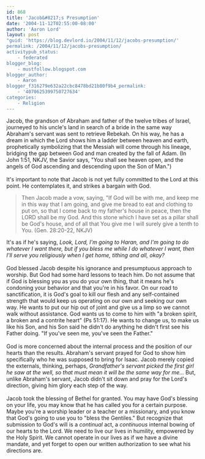 ```yaml
---
id: 868
title: 'Jacob&#8217;s Presumption'
date: '2004-11-12T02:55:00-08:00'
author: 'Aaron Lord'
layout: post
"guid: 'https://blog.devlord.io/2004/11/12/jacobs-presumption/'
permalink: /2004/11/12/jacobs-presumption/
activitypub_status:
    - federated
blogger_blog:
    - mustfollow.blogspot.com
blogger_author:
    - Aaron
blogger_f316279e632a22cbc8478bd21b80f9b4_permalink:
    - '4070625399750727634'
categories:
    - Religion
---
```


Jacob, the grandson of Abraham and father of the twelve tribes of Israel, journeyed to his uncle's land in search of a bride in the same way Abraham's servant was sent to retrieve Rebekah.  On his way, he has a dream in which the Lord shows him a ladder between heaven and earth, prophetically symbolizing that the Messiah will come through his lineage, bridging the gap between God and man created by the fall of Adam.  (In John 1:51, NKJV, the Savior says, "You shall see heaven open, and the angels of God ascending and descending upon the Son of Man.")<br /><br />It's important to note that Jacob is not yet fully committed to the Lord at this point.  He contemplates it, and strikes a bargain with God.<br /><blockquote>Then Jacob made a vow, saying, "If God will be with me, and keep me in this way that I am going, and give me bread to eat and clothing to put on, so that I come back to my father's house in peace, then the LORD shall be my God. And this stone which I have set as a pillar shall be God's house, and of all that You give me I will surely give a tenth to You. (Gen. 28:20-22, NKJV)</blockquote>    It's as if he's saying, <i>Look, Lord, I'm going to Haran, and I'm going to do whatever I want there, but if you bless me while I do whatever I want, then I'll serve you religiously when I get home, tithing and all, okay?</i><br /><br />God blessed Jacob despite his ignorance and presumptuous approach to worship.  But God had some hard lessons to teach him.  Do not assume that if God is blessing you as you do your own thing, that it means he's condoning your behavior and that you're in his favor.  On our road to sanctification, it is God's goal to kill our flesh and any self-contained strength that would keep us operating on our own and seeking our own way.  He wants to put our hip out of joint and give us a limp so we cannot walk without assistance.  God wants us to come to him with "a broken spirit, a broken and a contrite heart" (Ps 51:17).  He wants to change us, to make us like his Son, and his Son said he didn't do anything he didn't first see his Father doing.  "If you've seen me, you've seen the Father."<br /><br />God is more concerned about the internal process and the position of our hearts than the results.  Abraham's servant prayed for God to show him specifically who he was supposed to bring for Isaac.  Jacob merely copied the externals, thinking, perhaps, <i>Grandfather's servant picked the first girl he saw at the well, so that must mean it will be the same way for me...</i>  But, unlike Abraham's servant, Jacob didn't sit down and pray for the Lord's direction, giving him glory each step of the way.<br /><br />Jacob took the blessing of Bethel for granted.  You may have God's blessing on your life, you may know that he has called you for a certain purpose.  Maybe you're a worship leader or a teacher or a missionary, and you know that God's going to use you to "bless the Gentiles."  But recognize that submission to God's will is a <i>continual</i> act, a <i>continuous</i> internal bowing of our hearts to the Lord.  We need to live our lives in humility, empowered by the Holy Spirit.  We cannot operate in our lives as if we have a divine mandate, and yet forget to open our written authorization to see what his directions are.<div class="blogger-post-footer"><img width='1' height='1' src='' alt='' /></div>